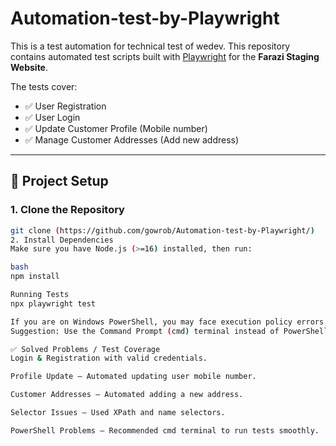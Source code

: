 # Automation-test-by-Playwright
This is a test automation for technical test of wedev.
This repository contains automated test scripts built with [Playwright](https://playwright.dev/) for the **Farazi Staging Website**.

The tests cover:
- ✅ User Registration
- ✅ User Login
- ✅ Update Customer Profile (Mobile number)
- ✅ Manage Customer Addresses (Add new address)

---

## 🚀 Project Setup

### 1. Clone the Repository
```bash
git clone (https://github.com/gowrob/Automation-test-by-Playwright/)
2. Install Dependencies
Make sure you have Node.js (>=16) installed, then run:

bash
npm install

Running Tests
npx playwright test

If you are on Windows PowerShell, you may face execution policy errors when using npx.
Suggestion: Use the Command Prompt (cmd) terminal instead of PowerShell to avoid these issues.

✅ Solved Problems / Test Coverage
Login & Registration with valid credentials.

Profile Update – Automated updating user mobile number.

Customer Addresses – Automated adding a new address.

Selector Issues – Used XPath and name selectors.

PowerShell Problems – Recommended cmd terminal to run tests smoothly.

